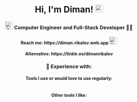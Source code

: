 <h1 align="center">
    Hi, I'm Diman! <img src="https://raw.githubusercontent.com/Tarikul-Islam-Anik/Animated-Fluent-Emojis/master/Emojis/Hand%20gestures/Waving%20Hand.png" alt="Waving Hand" width="25" height="25" />
</h1>
<h3 align="center">
<img src="https://raw.githubusercontent.com/Tarikul-Islam-Anik/Animated-Fluent-Emojis/master/Emojis/Objects/Graduation%20Cap.png" alt="Graduation Cap" width="25" height="25" /> Computer Engineer and Full-Stack Developer 🧑‍💻 
</h3>
<h4 align="center">
    Reach me: 
    https://diman-rikalov.web.app
    <img src="https://raw.githubusercontent.com/Tarikul-Islam-Anik/Animated-Fluent-Emojis/master/Emojis/Hand%20gestures/Handshake.png" alt="Handshake" width="25" height="25" />
</h4>

<h4 align="center">
   Alternative: https://linktr.ee/dimanrikalov
</h4>

<h3 align="center">
    📕
    Experience with:
</h3>
<h4 align="center">
    Tools I use or would love to use regularly:
</h4>
<div align="center">
    <img src="https://skillicons.dev/icons?i=ts,react,redux,github,nestjs,express,firebase,mongodb,postman" alt="">
</div>
<h4 align="center">
    Other tools I like:
</h4>
<div align="center">
    <img src="https://skillicons.dev/icons?i=c,cpp,graphql,angular,postgres,ps,docker" alt="">
</div>
